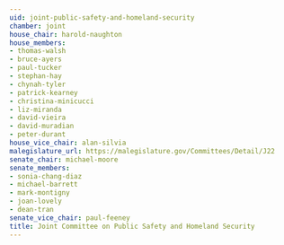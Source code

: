 ```yaml
---
uid: joint-public-safety-and-homeland-security
chamber: joint
house_chair: harold-naughton
house_members:
- thomas-walsh
- bruce-ayers
- paul-tucker
- stephan-hay
- chynah-tyler
- patrick-kearney
- christina-minicucci
- liz-miranda
- david-vieira
- david-muradian
- peter-durant
house_vice_chair: alan-silvia
malegislature_url: https://malegislature.gov/Committees/Detail/J22
senate_chair: michael-moore
senate_members:
- sonia-chang-diaz
- michael-barrett
- mark-montigny
- joan-lovely
- dean-tran
senate_vice_chair: paul-feeney
title: Joint Committee on Public Safety and Homeland Security
---
```


